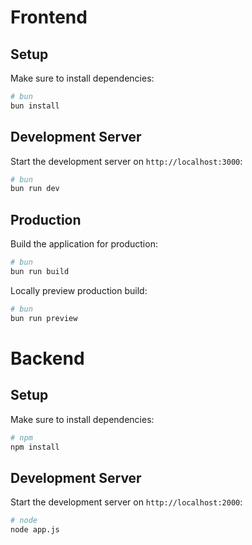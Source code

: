 # Frontend

## Setup

Make sure to install dependencies:

```bash
# bun
bun install
```

## Development Server

Start the development server on `http://localhost:3000`:

```bash
# bun
bun run dev
```

## Production

Build the application for production:

```bash
# bun
bun run build
```

Locally preview production build:

```bash
# bun
bun run preview
```

# Backend

## Setup

Make sure to install dependencies:

```bash
# npm
npm install
```

## Development Server

Start the development server on `http://localhost:2000`:

```bash
# node
node app.js
```